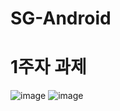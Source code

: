 # SG-Android

# 1주자 과제

![image](https://github.com/user-attachments/assets/9498e859-c5ac-411f-83f6-bb9556a6b890)
![image](https://github.com/user-attachments/assets/5d5c94be-549b-4bba-b712-1e0d3ee73567)
